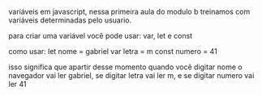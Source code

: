 variáveis em javascript, nessa primeira aula do modulo b treinamos com variáveis determinadas pelo usuario.

para criar uma variável você pode usar: var, let e const

como usar:
let nome = gabriel
var letra = m
const numero = 41

isso significa que apartir desse momento quando você digitar nome o navegador vai ler gabriel, se digitar letra vai ler m, e se digitar numero vai ler 41